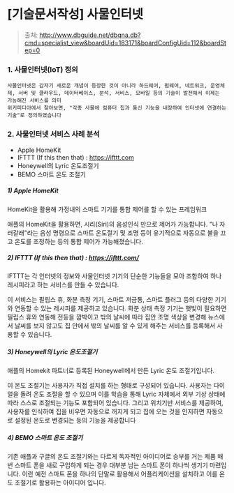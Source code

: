 # [기술문서작성] 사물인터넷

> 출처:
> http://www.dbguide.net/dbqna.db?cmd=specialist_view&boardUid=183171&boardConfigUid=112&boardStep=0

### 1. 사물인터넷(IoT) 정의

````
사물인터넷은 갑자기 새로운 개념이 등장한 것이 아니라 하드웨어, 펌웨어, 네트워크, 운영체제, 서버 및 클라우드, 데이터베이스, 분석, 서비스, 모바일 등의 기술이 발전해서 이제는 가능해진 서비스를 의미
위키피디아에서 찾아보면, "각종 사물에 컴퓨터 칩과 통신 기능을 내장하여 인터넷에 연결하는 기술"로 정의하였습니다
````

### 2. 사물인터넷 서비스 사례 분석

* Apple HomeKit
* IFTTT (If this then that) : https://ifttt.com
* Honeywell의 Lyric 온도조절기
* BEMO 스마트 온도 조절기

##### 1) Apple HomeKit

HomeKit을 활용해 가정내의 스마트 기기를 통합 제어를 할 수 있는 프레임워크

애플의 HomeKit을 활용하면, 시리(Siri)의 음성인식 만으로 제어가 가능합니다. 
"나 자러갈래"라는 음성 명령으로 스마트 온도절기 및 조명 등이 
유기적으로 자동으로 불을 끄고 온도를 조정하는 등의 통합 제어가 가능해졌습니다.

##### 2) IFTTT (If this then that) : https://ifttt.com/

IFTTT는 각 인터넷의 정보와 사물인터넷 기기의 단순한 기능들을 모아 조합하여 하나 레시피라고 하는 서비스를 만들 수 있습니다. 

이 서비스는 필립스 휴, 화분 측정 기기, 스마트 저금통, 스마트 플러그 등의 
다양한 기기와 연동할 수 있는 레시피를 제공하고 있습니다. 
화분 상태 측정 기기는 햇빛이 필요하면 필립스 휴와 연동해 전등을 깜박이고 
밖의 날씨에 따라 집안 조명 색상을 변경해 뉴스에서 날씨를 보지 않고도 
집 안에서 밖의 날씨를 알 수 있게 해주는 서비스를 등록해서 사용할 수 있습니다. 

##### 3) Honeywell의 Lyric 온도조절기

애플의 Homekit 파트너로 등록된 Honeywell에서 만든 Lyric 온도 조절기입니다. 

이 온도 조절기는 사용자가 직접 설치를 하는 형태로 구성되어 있습니다. 
사용자는 다이얼을 돌려 온도 조절을 할 수 있으며 이를 학습을 통해 Lyric 자체에서 외부 기상 상태에 따라 스스로 조절되는 기능도 포함되어 있습니다. 그리고 위치기반 서비스를 제공하여, 사용자를 인식하여 집을 비우면 자동으로 꺼지게 되고 집에 오는 것을 인지하면 자동으로 설정된 온도로 변경되는 등의 기능을 제공합니다

##### 4) BEMO 스마트 온도 조절기

기존 애플과 구글의 온도 조절기와는 다르게 독자적인 아이디어로 승부를 거는 제품
매번 스마트 폰을 새로 구입하게 되는 경우 대부분 남는 스마트 폰이 하나씩 생기기 마련입니다. 이런 예전 스마트 폰을 하나의 단말로 활용해서 어플리케이션을 설치하고 이를 온도 조절기로 활용하는 아이디어 입니다. 
